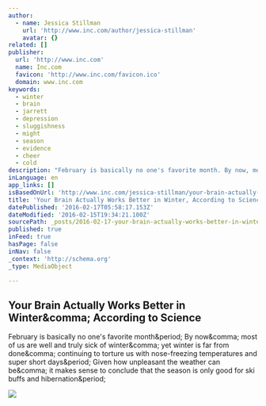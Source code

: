 ```yaml
---
author:
  - name: Jessica Stillman
    url: 'http://www.inc.com/author/jessica-stillman'
    avatar: {}
related: []
publisher:
  url: 'http://www.inc.com'
  name: Inc.com
  favicon: 'http://www.inc.com/favicon.ico'
  domain: www.inc.com
keywords:
  - winter
  - brain
  - jarrett
  - depression
  - sluggishness
  - might
  - season
  - evidence
  - cheer
  - cold
description: "February is basically no one's favorite month. By now, most of us are well and truly sick of winter, yet winter is far from done, continuing to torture us with nose-freezing temperatures and super short days. Given how unpleasant the weather can be, it makes sense to conclude that the season is only good for ski buffs and hibernation."
inLanguage: en
app_links: []
isBasedOnUrl: 'http://www.inc.com/jessica-stillman/your-brain-actually-works-better-in-winter-according-to-science.html'
title: 'Your Brain Actually Works Better in Winter, According to Science'
datePublished: '2016-02-17T05:58:17.153Z'
dateModified: '2016-02-15T19:34:21.100Z'
sourcePath: _posts/2016-02-17-your-brain-actually-works-better-in-winter-according-to-sci.md
published: true
inFeed: true
hasPage: false
inNav: false
_context: 'http://schema.org'
_type: MediaObject

---
```

<article style=""><h1>Your Brain Actually Works Better in Winter&amp;comma; According to Science</h1><p>February is basically no one's favorite month&amp;period; By now&amp;comma; most of us are well and truly sick of winter&amp;comma; yet winter is far from done&amp;comma; continuing to torture us with nose-freezing temperatures and super short days&amp;period; Given how unpleasant the weather can be&amp;comma; it makes sense to conclude that the season is only good for ski buffs and hibernation&amp;period;</p><img src="http://images.inc.com/uploaded_files/image/970x450/getty_143383152_9706479704500138_81386.jpg" /></article>